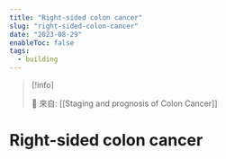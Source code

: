 ```yaml
---
title: "Right-sided colon cancer"
slug: "right-sided-colon-cancer"
date: "2023-08-29"
enableToc: false
tags:
  - building
---
```


> [!info]
>
> 🌱 來自: [[Staging and prognosis of Colon Cancer]]

# Right-sided colon cancer


